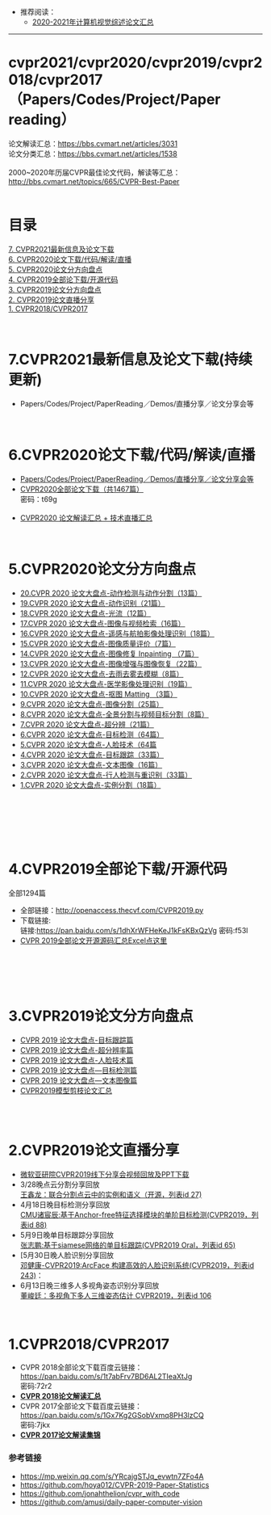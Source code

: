 
* 推荐阅读：<br>
  * [2020-2021年计算机视觉综述论文汇总](https://github.com/extreme-assistant/survey-computer-vision)<br>
------

# cvpr2021/cvpr2020/cvpr2019/cvpr2018/cvpr2017（Papers/Codes/Project/Paper reading）
论文解读汇总：https://bbs.cvmart.net/articles/3031 <br>
论文分类汇总：https://bbs.cvmart.net/articles/1538<br><br>
2000~2020年历届CVPR最佳论文代码，解读等汇总：http://bbs.cvmart.net/topics/665/CVPR-Best-Paper<br>
<br>

# 目录

[7. CVPR2021最新信息及论文下载](#7)<br>
[6. CVPR2020论文下载/代码/解读/直播](#6)<br>
[5. CVPR2020论文分方向盘点](#5)<br>
[4. CVPR2019全部论下载/开源代码](#4)<br>
[3. CVPR2019论文分方向盘点](#3)<br>
[2. CVPR2019论文直播分享](#2)<br>
[1. CVPR2018/CVPR2017](#1)<br>

<br>
<a name="7"/> 

# 7.CVPR2021最新信息及论文下载(持续更新)
* Papers/Codes/Project/PaperReading／Demos/直播分享／论文分享会等

<br>
<a name="6"/> 

# 6.CVPR2020论文下载/代码/解读/直播
* [Papers/Codes/Project/PaperReading／Demos/直播分享／论文分享会等](https://github.com/extreme-assistant/cvpr2020/blob/master/CVPR2020.md#cvpr2020最新信息及论文下载贴paperscodesprojectpaperreadingdemos直播分享论文分享会等)<br>
* [CVPR2020全部论文下载（共1467篇）](https://pan.baidu.com/s/1LJ_-ckpKwXQCCgx6IcDZQg)<br>
密码：t69g<br><br>
* [CVPR2020 论文解读汇总 + 技术直播汇总](https://bbs.cvmart.net/articles/3031)<br>

<br>
<a name="5"/> 

# 5.CVPR2020论文分方向盘点<br>
*   [20.CVPR 2020 论文大盘点-动作检测与动作分割（13篇）](https://bbs.cvmart.net/topics/3028)<br>
*   [19.CVPR 2020 论文大盘点-动作识别（21篇）](https://bbs.cvmart.net/topics/3000)<br>
*   [18.CVPR 2020 论文大盘点-光流（12篇）](https://bbs.cvmart.net/topics/2992)<br>
*   [17.CVPR 2020 论文大盘点-图像与视频检索（16篇）](https://bbs.cvmart.net/topics/2964)<br>
*   [16.CVPR 2020 论文大盘点-遥感与航拍影像处理识别（18篇）](https://bbs.cvmart.net/topics/2953)<br>
*   [15.CVPR 2020 论文大盘点-图像质量评价（7篇）](https://bbs.cvmart.net/topics/2923)<br>
*   [14.CVPR 2020 论文大盘点-图像修复 Inpainting （7篇）](https://bbs.cvmart.net/topics/2903) <br>
*   [13.CVPR 2020 论文大盘点-图像增强与图像恢复（22篇）](https://bbs.cvmart.net/topics/2902)<br>
*   [12.CVPR 2020 论文大盘点-去雨去雾去模糊（8篇）](https://bbs.cvmart.net/topics/2876)<br>
*   [11.CVPR 2020 论文大盘点-医学影像处理识别（19篇）](https://bbs.cvmart.net/topics/2855)<br>
*   [10.CVPR 2020 论文大盘点-抠图 Matting （3篇）](https://bbs.cvmart.net/topics/2854)<br>
*   [9.CVPR 2020 论文大盘点-图像分割（25篇）](https://bbs.cvmart.net/topics/2829)<br>
*   [8.CVPR 2020 论文大盘点-全景分割与视频目标分割（8篇）](https://bbs.cvmart.net/topics/2818)<br>
*   [7.CVPR 2020 论文大盘点-超分辨（21篇）](https://bbs.cvmart.net/topics/2725)<br>
*   [6.CVPR 2020 论文大盘点-目标检测（64篇）](https://bbs.cvmart.net/topics/2732)<br>
*   [5.CVPR 2020 论文大盘点-人脸技术（64篇](https://bbs.cvmart.net/topics/2720 )<br>
*   [4.CVPR 2020 论文大盘点-目标跟踪（33篇）](https://bbs.cvmart.net/topics/2733 )<br>
*   [3.CVPR 2020 论文大盘点-文本图像（16篇）](https://bbs.cvmart.net/topics/2778 )<br>
*   [2.CVPR 2020 论文大盘点-行人检测与重识别（33篇）](https://bbs.cvmart.net/topics/2751)<br>
*   [1.CVPR 2020 论文大盘点-实例分割（18篇）](https://bbs.cvmart.net/topics/2806)<br><br>


<br><br>

<br>
<a name="4"/> 

# 4.CVPR2019全部论下载/开源代码<br>

全部1294篇<br>

* 全部链接：http://openaccess.thecvf.com/CVPR2019.py <br>
* 下载链接:<br>
链接:https://pan.baidu.com/s/1dhXrWFHeKeJ1kFsKBxQzVg  密码:f53l
* [CVPR 2019全部论文开源源码汇总Excel点这里](https://github.com/extreme-assistant/cvpr2019/blob/master/cvpr_2019_githublinks.csv)

<br><br>

<br>
<a name="3"/> 

# 3.CVPR2019论文分方向盘点<br>
* [CVPR 2019 论文大盘点-目标跟踪篇](http://bbs.cvmart.net/articles/523/cvpr-2019-lun-wen-da-pan-dian-mu-biao-gen-zong-pian)<br>
* [CVPR 2019 论文大盘点-超分辨率篇](http://bbs.cvmart.net/topics/452/cvpr-2019-lun-wen-da-pan-dian-chao-fen-bian-lv-pian)<br>
* [CVPR 2019 论文大盘点-人脸技术篇](http://bbs.cvmart.net/topics/451/cvpr-2019-lun-wen-da-pan-dian-ren-lian-ji-shu-pian)<br>
* [CVPR 2019 论文大盘点—目标检测篇](https://mp.weixin.qq.com/s/l8Cfi3CIt2gqVC9i3LV6hw)<br>
* [CVPR 2019 论文大盘点—文本图像篇](http://bbs.cvmart.net/topics/535/CVPR2019-Text)<br>
* [CVPR2019模型剪枝论文汇总](http://bbs.cvmart.net/topics/464/cvpr-2019-gong-bu-mo-xing-jian-zhi-lun-wen-hui-zong)<br><br>

<br>
<a name="2"/> 

# 2.CVPR2019论文直播分享<br>
* [微软亚研院CVPR2019线下分享会视频回放及PPT下载](http://bbs.cvmart.net/topics/609/CVPR-2019)
* 3/28晚点云分割分享回放<br>[王鑫龙：联合分割点云中的实例和语义（开源，列表id 27)](<http://bbs.cvmart.net/topics/351/%E8%81%94%E5%90%88%E5%88%86%E5%89%B2%E7%82%B9%E4%BA%91%E4%B8%AD%E7%9A%84%E5%AE%9E%E4%BE%8B%E5%92%8C%E8%AF%AD%E4%B9%89>)<br>
* 4月18日晚目标检测分享回放<br>
[CMU诸宸辰:基于Anchor-free特征选择模块的单阶目标检测(CVPR2019，列表id 88)](https://mp.weixin.qq.com/s/CvzFG63c1bTuWFSIzNSxBA) <br>
* 5月9日晚单目标跟踪分享回放<br>[张志鹏:基于siamese网络的单目标跟踪(CVPR2019 Oral，列表id 65)](https://mp.weixin.qq.com/s/3vlVXQDh6ou8Gdhg4xY2Tg)<br>
* [5月30日晚人脸识别分享回放<br>[邓健康-CVPR2019:ArcFace 构建高效的人脸识别系统(CVPR2019，列表id 243)](https://mp.weixin.qq.com/s/SIHFTbDc_XjbfYfpgwNYeQ)：<br>
* 6月13日晚三维多人多视角姿态识别分享回放<br>
[董峻廷：多视角下多人三维姿态估计 CVPR2019，列表id 106](https://mp.weixin.qq.com/s/Td510LMs3UWV_8d5kDgFYw)<br>


<br>
<a name="1"/> 

# 1.CVPR2018/CVPR2017<br>
* CVPR 2018全部论文下载百度云链接：https://pan.baidu.com/s/1t7abFrv7BD6AL2TIeaXtJg <br> 密码:72r2
* [**CVPR 2018论文解读汇总**](http://bbs.cvmart.net/articles/56/cvpr-2018-lun-wen-jie-du-ji-jin-190326-geng-xin)
* CVPR 2017全部论文下载百度云链接：https://pan.baidu.com/s/1Gx7Kg2GSobVxmq8PH3lzCQ <br> 密码:7jkx
* [**CVPR 2017论文解读集锦**](https://zhuanlan.zhihu.com/p/27651707)


### 参考链接<br>
* https://mp.weixin.qq.com/s/YRcajgSTJq_evwtn7ZFo4A <br>
* https://github.com/hoya012/CVPR-2019-Paper-Statistics <br>
* https://github.com/jonahthelion/cvpr_with_code <br>
* https://github.com/amusi/daily-paper-computer-vision<br><br>



